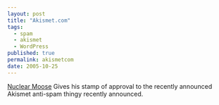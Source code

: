 ```yaml
---
layout: post
title: "Akismet.com"
tags:
  - spam
  - akismet
  - WordPress
published: true
permalink: akismetcom
date: 2005-10-25
---
```


<a href="http://nuclearmoose.com/archives/2005/10/25/akismetcom/">Nuclear Moose</a> Gives his stamp of approval to the recently announced Akismet anti-spam thingy recently announced.
